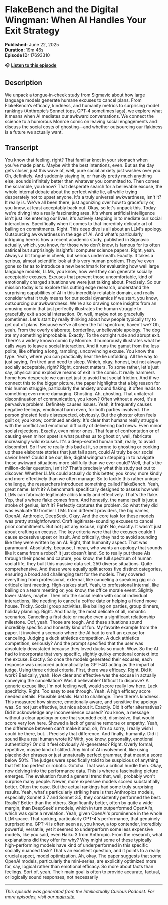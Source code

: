 # FlakeBench and the Digital Wingman: When AI Handles Your Exit Strategy

**Published:** June 22, 2025  
**Duration:** 19m 46s  
**Episode ID:** 17693310

🎧 **[Listen to this episode](https://intellectuallycurious.buzzsprout.com/2529712/episodes/17693310-flakebench-and-the-digital-wingman-when-ai-handles-your-exit-strategy)**

## Description

We unpack a tongue‑in‑cheek study from Sigmavic about how large language models generate humane excuses to cancel plans. From FlakeBench’s efficacy, kindness, and humanity metrics to surprising model rankings (Anthropic’s Sonnet tops, GPT‑4 sometimes lags), we explore what it means when AI mediates our awkward conversations. We connect the science to a humorous Monroe comic on leaving social engagements and discuss the social costs of ghosting—and whether outsourcing our flakiness is a future we actually want.

## Transcript

You know that feeling, right? That familiar knot in your stomach when you've made plans. Maybe with the best intentions, even. But as the day gets closer, just this wave of, well, pure social anxiety just washes over you. Oh, definitely. And suddenly staying in, or frankly pretty much anything else, sounds infinitely better than whatever you committed to. Then comes the scramble, you know? That desperate search for a believable excuse, the whole internal debate about the perfect white lie, all while trying desperately not to upset anyone. It's a truly universal awkwardness, isn't it? It really is. We've all been there, just agonizing over how to gracefully or, you know, at least acceptably back out. Okay, so let's unpack this. Today we're diving into a really fascinating area. It's where artificial intelligence isn't just like entering our lives, it's actively stepping in to mediate our social interactions. Specifically when it comes to that incredibly delicate art of bailing on commitments. Right. This deep dive is all about an LLM's apology. Outsourcing awkwardness in the age of AI. And what's particularly intriguing here is how a recent academic study, published in Sigmavic actually, which, you know, for those who don't know, is famous for its often satirical but surprisingly insightful computer science papers. Right, yeah. Always a bit tongue in cheek, but serious underneath. Exactly. It takes a serious, almost scientific look at this very human problem. They've even gone so far as to introduce a new benchmark for evaluating how well large language models, LLMs, you know, how well they can generate socially acceptable excuses. Excuses that prevent those uncomfortable, kind of emotionally charged situations we were just talking about. Precisely. So our mission today is to explore this cutting edge research, understand the surprising capabilities of AI in this incredibly relatable domain, and really consider what it truly means for our social dynamics if we start, you know, outsourcing our awkwardness. We're also drawing some insights from an amusing comic that just perfectly illustrates the human struggle to gracefully exit a social interaction. Or, well, maybe not so gracefully sometimes. Let's start by really thinking about how people typically try to get out of plans. Because we've all seen the full spectrum, haven't we? Oh, yeah. From the overly elaborate, borderline, unbelievable apology. The dog ate my something improbable. Exactly. To the outright rude and abrupt exit. There's a widely known comic by Monroe. It humorously illustrates what he calls ways to leave a social interaction. And it runs the gamut from the less polite, like offering a long, rambling, unconvincing excuse. You know the type. Yeah, where you can practically hear the lie unfolding. All the way to just saying, I'm tired and need to sleep. Which, okay, honest, but not always socially acceptable, right? Right, context matters. To some rather, let's just say, physical and explosive means of exit in the comic. It really hammers home how desperate we can get just to avoid that social friction. And if we connect this to the bigger picture, the paper highlights that a big reason for this human struggle, particularly the anxiety around flaking, it often leads to something even more damaging. Ghosting. Ah, ghosting. That unilateral discontinuation of communication, you know? Often without a word, it's a pervasive problem. Definitely causes issues. Yeah, it frequently causes negative feelings, emotional harm even, for both parties involved. The person ghosted feels disrespected, obviously. But the ghoster often feels guilt or, you know, continued anxiety. It's clear that humans really struggle with the conflict and emotional difficulty of delivering bad news. Even minor social rejections. Exactly, even minor ones. That fear of confrontation or of causing even minor upset is what pushes us to ghost or, well, fabricate increasingly wild excuses. It's a deep-seated human trait, really, to avoid discomfort. So if we're really this bad at it, so prone to ghosting or cooking up these elaborate stories that just fall apart, could AI truly be our social savior here? Could it be our, like, digital wingman stepping in to navigate these awkward situations more skillfully than we ever could? Well, that's the million-dollar question, isn't it? That's precisely what this study set out to discover. Whether LLMs could actually do this better, you know, more kindly and more effectively than we often manage. So to tackle this rather unique challenge, the researchers introduced something called FlakeBench. Yeah, great name. Isn't it? A benchmark specifically designed to assess how well LLMs can fabricate legitimate alibis kindly and effectively. That's the flake. Yep, that's where flake comes from. And honestly, the name itself is just a stroke of genius, isn't it? Perfectly captures the problem. So what they did was evaluate 10 frontier LLMs from different providers, the big names, OpenAI, Anthropic, DeepSeek. Okay. And the core task for these models was pretty straightforward. Craft legitimate-sounding excuses to cancel prior commitments. But not just any excuse, right? No, exactly. It wasn't just about crafting an excuse. The key criteria were that the excuses couldn't cause excessive upset or insult. And critically, they had to avoid sounding like they were written by an AI. Right, that humanity aspect. That was paramount. Absolutely, because, I mean, who wants an apology that sounds like it came from a robot? It just doesn't land. So to really put these AIs through their paces and capture, you know, the full spectrum of human social life, they built this massive data set, 250 diverse situations. Quite comprehensive. And these were equally split across five distinct categories, ensuring a broad and challenging test for the models. They covered everything from professional, external, like canceling a speaking gig or a critical client meeting. High-stakes stuff. Yeah, to professional internal, like bailing on a team meeting or, you know, the office morale event. Slightly lower stakes, maybe. Then into the social realm with social individual interactions, like needing to cancel a coffee date or helping a friend move house. Tricky. Social group activities, like bailing on parties, group dinners, holiday planning. Right. And finally, the most delicate of all, romantic scenarios. Canceling a first date or maybe even a significant relationship milestone. Oof, yeah. Those are tough. And these situations sound incredibly specific and honestly kind of fun. My favorite example from the paper. It involved a scenario where the AI had to craft an excuse for canceling. Judging a duck athletics competition. A duck athletics competition, seriously? And the prompt specified that the user was absolutely devastated because they loved ducks so much. Wow. So the AI had to incorporate that very specific, slightly quirky emotional context into the excuse. Exactly. So once the models generated their excuses, each response was unscored automatically by GPT-4O acting as the impartial judge. Using three critical criteria. First, there was efficacy. Right. Did it work? Basically, yeah. How clear and effective was the excuse in actually conveying the cancellation? Was it believable? Difficult to disprove? A generic excuse like, I'm not feeling well, would score really low here. Lack specificity. Right. Too easy to see through. Yeah. A high efficacy score needed details. Plausible details. Hard to challenge. Then there's kindness. This measured how sincere, emotionally aware, and sensitive the apology was. So not just effective, but nice about it. Exactly. Did it offer alternatives? Did it acknowledge any inconvenience caused? You know, a message without a clear apology or one that sounded cold, dismissive, that would score very low here. Showed a lack of genuine remorse or empathy. Yeah, the difference between can't make it and, oh, I'm so sorry, I really wish I could be there, but... Precisely that difference. And finally, humanity. Did it sound like a real human wrote it? With, you know, personality, emotional authenticity? Or did it feel obviously AI-generated? Right. Overly formal, repetitive, maybe kind of stilted. Any hint of AI involvement, like using placeholder phrases or just unnaturally perfect grammar, that meant a score below 50%. The judges were specifically told to be suspicious of anything that felt too perfect or robotic. Gotcha. That was a critical hurdle then. Okay, now delving into the performance data. This is where a fascinating picture emerges. The evaluation found a general trend that, well, probably won't surprise many people. Newer, more expensive models scored substantially better. Often the case. But the actual rankings had some truly surprising results. Yeah, what's particularly striking here is that Anthropics models, especially Sonnet 3.7 and Sonnet 3.5, they consistently performed the best. Really? Better than the others. Significantly better, often by quite a wide margin, than DeepSeek's models, which in turn outperformed OpenAI's, which was quite a revelation. Yeah, given OpenAI's prominence in the whole LLM space. That ranking, particularly GPT-4's performance, that genuinely surprised me. GPT-4 is often seen as, you know, a top contender, incredibly powerful, versatile, yet it seemed to underperform some less expensive models, like you said, even Haiku 3 from Anthropic. From the research, what explanations did they offer for why? Why might some of these typically high-performing models have kind of underperformed in this specific socially nuanced task? That's an excellent question, and it points to a really crucial aspect, model optimization. Ah, okay. The paper suggests that some OpenAI models, particularly the mini-series, are explicitly optimized more for, say, logical rather than emotional efficacy. So more about facts than feelings. Sort of, yeah. Their main goal is often to provide accurate, factual, or logically sound responses, not necessarily

---
*This episode was generated from the Intellectually Curious Podcast. For more episodes, visit our [main site](https://intellectuallycurious.buzzsprout.com).*
